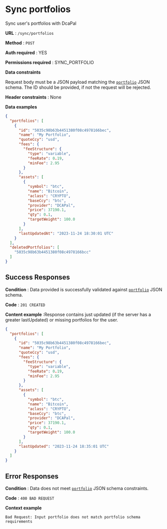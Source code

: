 # Sync portfolios

Sync user's portfolios with DcaPal

**URL** : `/sync/portfolios`

**Method** : `POST`

**Auth required** : YES

**Permissions required** : SYNC_PORTFOLIO

**Data constraints**

Request body must be a JSON payload matching the [`portfolio`](../../../schema/portfolio/v1/schema.json) JSON schema. The ID should be provided, if not the request will be rejected.

**Header constraints** : None

**Data examples**

```json
{
  "portfolios": [
    {
      "id": "5035c98b63b4451380f08c4978166bec",
      "name": "My Portfolio",
      "quoteCcy": "usd",
      "fees": {
        "feeStructure": {
          "type": "variable",
          "feeRate": 0.19,
          "minFee": 2.95
        }
      },
      "assets": [
        {
          "symbol": "btc",
          "name": "Bitcoin",
          "aclass": "CRYPTO",
          "baseCcy": "btc",
          "provider": "DCAPal",
          "price": 37190.1,
          "qty": 0.1,
          "targetWeight": 100.0
        }
      ],
      "lastUpdatedAt": "2023-11-24 18:30:01 UTC"
    }
  ],
  "deletedPortfolios": [
    "5035c98b63b4451380f08c4978166bcc"
  ]
}
```

## Success Responses

**Condition** : Data provided is successfully validated against [`portfolio`](../../../schema/portfolio/v1/schema.json) JSON schema.

**Code** : `201 CREATED`

**Content example** :Response contains just updated (if the server has a greater lastUpdated) or missing portfolios for the user.

```json
{
  "portfolios": [
    {
      "id": "5035c98b63b4451380f08c4978166bec",
      "name": "My Portfolio",
      "quoteCcy": "usd",
      "fees": {
        "feeStructure": {
          "type": "variable",
          "feeRate": 0.19,
          "minFee": 2.95
        }
      },
      "assets": [
        {
          "symbol": "btc",
          "name": "Bitcoin",
          "aclass": "CRYPTO",
          "baseCcy": "btc",
          "provider": "DCAPal",
          "price": 37190.1,
          "qty": 0.1,
          "targetWeight": 100.0
        }
      ],
      "lastUpdated": "2023-11-24 18:35:01 UTC"
    }
  ]
}
```

## Error Responses

**Condition** : Data does not meet [`portfolio`](../../../schema/portfolio/v1/schema.json) JSON schema constraints.

**Code** : `400 BAD REQUEST`

**Context example**

```
Bad Request: Input portfolio does not match portfolio schema requirements
```
